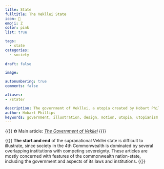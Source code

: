 ```yaml
---
title: State
fulltitle: The Vekllei State
icon: 🌸
emoji: Ζ
color: pink
list: true

tags: 
  - state
categories:
  - society
  
draft: false

image:

autonumbering: true
comments: false

aliases:
- /state/

description: The government of Vekllei, a utopia created by Hobart Phillips.
author: Hobart Phillips
keywords: government, illustration, design, motion, utopia, utopianism, art, comics, comic, hobart, phillips, vekllei, millmint
---
```

{{<hint>}}
✿ Main article: *[The Government of Vekllei](/utopia/society/state/government/)*
{{</hint>}}

{{<hint panel>}}
**The start and end** of the supranational Vekllei state is difficult to illustrate, since society in the 4th Commonwealth is dominated by several overlapping institutions with competing sovereignty. These articles are mostly concerned with features of the commonwealth nation-state, including the government and aspects of its laws and institutions.
{{</hint>}}